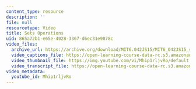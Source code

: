 ```yaml
---
content_type: resource
description: ''
file: null
resourcetype: Video
title: Sets Operations
uid: 865a72b1-e65e-4028-3367-d6ec31e9878c
video_files:
  archive_url: https://archive.org/download/MIT6.042JS15/MIT6_042JS15_set_ops_ipod.mp4
  video_captions_file: https://open-learning-course-data-rc.s3.amazonaws.com/6-042j-mathematics-for-computer-science-spring-2015/13f25b192097501c9179628fa7da6890_Mhip1rljvRo.vtt
  video_thumbnail_file: https://img.youtube.com/vi/Mhip1rljvRo/default.jpg
  video_transcript_file: https://open-learning-course-data-rc.s3.amazonaws.com/6-042j-mathematics-for-computer-science-spring-2015/267a33e42883d09d49c3df6babdfb5e1_Mhip1rljvRo.pdf
video_metadata:
  youtube_id: Mhip1rljvRo
---
```

